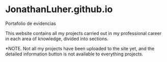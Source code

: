 # JonathanLuher.github.io
Portafolio de evidencias

This website contains all my projects carried out in my professional career in each area of ​​knowledge, divided into sections.

*NOTE. Not all my projects have been uploaded to the site yet, and the detailed information button is not available to everything projects.
